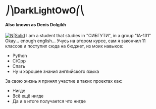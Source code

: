 
# ⎠⎞DarkLightOwO⎛⎝
#### Also known as Denis Dolgikh

[![N|Solid](https://i.imgur.com/89Rc8M4.png)](https://vk.com/darklightowo)
I am a student that studies in "СИБГУТИ", in a group "IA-131"
Okay... enough english...
Учусь на втором курсе, сам я закончил 11 классов и поступил сюда на бюджет, из моих навыков:
- Python
- C/Cpp
- Спать
- Ну и хорошее знания английского языка

За свою жизнь я принял участие в таких проектах как:

- Нигде
- Всё ещё нигде
- Да и в итоге получается что нигде